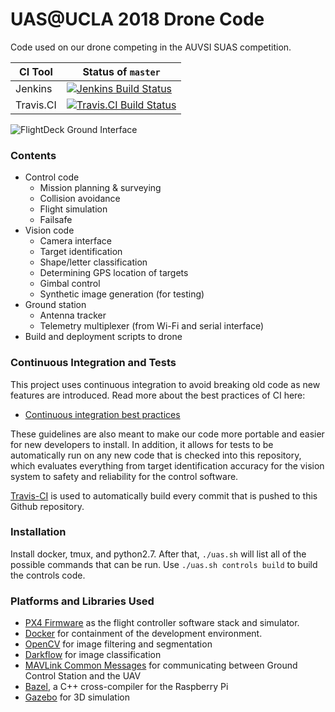 # UAS@UCLA 2018 Drone Code
Code used on our drone competing in the AUVSI SUAS competition.

| CI Tool | Status of `master` |
| ---      | ---       |
| Jenkins | [![Jenkins Build Status](https://uasatucla.org/jenkins/buildStatus/icon?job=drone_code-master)](https://uasatucla.org/jenkins/blue/organizations/jenkins/drone_code-master/activity) |
| Travis.CI | [![Travis.CI Build Status](https://travis-ci.com/uas-at-ucla/drone_code.svg?token=vswHzoLKgsSxcZysVnEN&branch=master)](https://travis-ci.com/uas-at-ucla/drone_code) |

![FlightDeck Ground Interface](https://i.imgur.com/n9vinQs.jpg)

### Contents
 * Control code
    * Mission planning & surveying
    * Collision avoidance
    * Flight simulation
    * Failsafe
 * Vision code
    * Camera interface
    * Target identification
    * Shape/letter classification
    * Determining GPS location of targets
    * Gimbal control
    * Synthetic image generation (for testing)
 * Ground station
    * Antenna tracker
    * Telemetry multiplexer (from Wi-Fi and serial interface)
 * Build and deployment scripts to drone

### Continuous Integration and Tests
This project uses continuous integration to avoid breaking old code as new
features are introduced. Read more about the best practices of CI here:
 * [Continuous integration best practices](https://en.wikipedia.org/wiki/Continuous_integration#Best_practices)

These guidelines are also meant to make our code more portable and easier for
new developers to install. In addition, it allows for tests to be automatically
run on any new code that is checked into this repository, which evaluates
everything from target identification accuracy for the vision system to safety
and reliability for the control software.

[Travis-CI](https://travis-ci.org/uas-at-ucla/drone_code) is used to
automatically build every commit that is pushed to this Github repository.

### Installation
Install docker, tmux, and python2.7. After that, `./uas.sh` will list all of the
possible commands that can be run. Use `./uas.sh controls build` to build the controls code.

### Platforms and Libraries Used
 * [PX4 Firmware](https://github.com/PX4/Firmware) as the flight controller software stack and simulator.
 * [Docker](https://github.com/docker/docker-ce) for containment of the development environment.
 * [OpenCV](https://github.com/opencv/opencv) for image filtering and segmentation
 * [Darkflow](https://github.com/thtrieu/darkflow) for image classification
 * [MAVLink Common Messages](http://mavlink.org/messages/common) for communicating between Ground Control Station and the UAV
 * [Bazel](https://bazel.build/), a C++ cross-compiler for the Raspberry Pi
 * [Gazebo](https://dev.px4.io/en/simulation/gazebo.html) for 3D simulation

